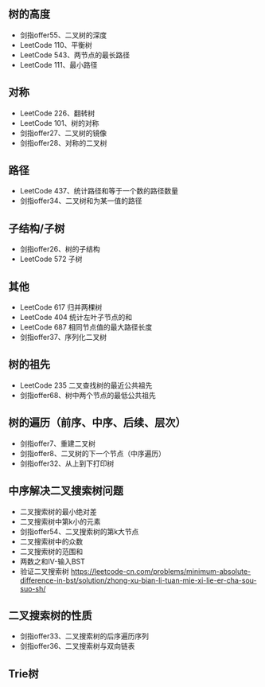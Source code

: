 ## 树的高度
* 剑指offer55、二叉树的深度
* LeetCode 110、平衡树
* LeetCode 543、两节点的最长路径
* LeetCode 111、最小路径

## 对称
* LeetCode 226、翻转树
* LeetCode 101、树的对称
* 剑指offer27、二叉树的镜像
* 剑指offer28、对称的二叉树

## 路径
* LeetCode 437、统计路径和等于一个数的路径数量
* 剑指offer34、二叉树和为某一值的路径

## 子结构/子树
* 剑指offer26、树的子结构
* LeetCode 572 子树

## 其他
* LeetCode 617 归并两棵树
* LeetCode 404 统计左叶子节点的和
* LeetCode 687 相同节点值的最大路径长度
* 剑指offer37、序列化二叉树

## 树的祖先
* LeetCode 235 二叉查找树的最近公共祖先
* 剑指offer68、树中两个节点的最低公共祖先

## 树的遍历（前序、中序、后续、层次）
* 剑指offer7、重建二叉树
* 剑指offer8、二叉树的下一个节点（中序遍历）
* 剑指offer32、从上到下打印树

## 中序解决二叉搜索树问题
* 二叉搜索树的最小绝对差
* 二叉搜索树中第k小的元素
* 剑指offer54、二叉搜索树的第k大节点
* 二叉搜索树中的众数
* 二叉搜索树的范围和
* 两数之和IV-输入BST
* 验证二叉搜索树
https://leetcode-cn.com/problems/minimum-absolute-difference-in-bst/solution/zhong-xu-bian-li-tuan-mie-xi-lie-er-cha-sou-suo-sh/

## 二叉搜索树的性质
* 剑指offer33、二叉搜索树的后序遍历序列
* 剑指offer36、二叉搜索树与双向链表


## Trie树
